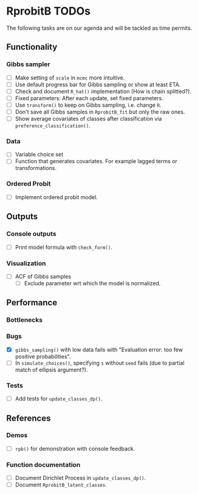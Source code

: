 # RprobitB TODOs

The following tasks are on our agenda and will be tackled as time permits.

## Functionality

### Gibbs sampler

- [ ] Make setting of `scale` in `mcmc` more intuitive.
- [ ] Use default progress bar for Gibbs sampling or show at least ETA.
- [ ] Check and document `R_hat()` implementation (How is chain splitted?).
- [ ] Fixed parameters: After each update, set fixed parameters. 
- [ ] Use `transform()` to keep on Gibbs sampling, i.e. change `R`.
- [ ] Don't save all Gibbs samples in `RprobitB_fit` but only the raw ones.
- [ ] Show average covariates of classes after classification via `preference_classification()`.
  
### Data

- [ ] Variable choice set
- [ ] Function that generates covariates. For example lagged terms or transformations.

### Ordered Probit

- [ ] Implement ordered probit model.

## Outputs

### Console outputs

- [ ] Print model formula with `check_form()`.

### Visualization

- [ ] ACF of Gibbs samples
  - [ ] Exclude parameter wrt which the model is normalized.

## Performance

### Bottlenecks

### Bugs

- [x] `gibbs_sampling()` with low data fails with "Evaluation error: too few positive probabilities".
- [ ] In `simulate_choices()`, specifying `s` without `seed` fails (due to partial match of ellipsis argument?).

### Tests

- [ ] Add tests for `update_classes_dp()`.

## References

### Demos

- [ ] `rpb()` for demonstration with console feedback.

### Function documentation

- [ ] Document Dirichlet Process in `update_classes_dp()`.
- [ ] Document `RprobitB_latent_classes`.
